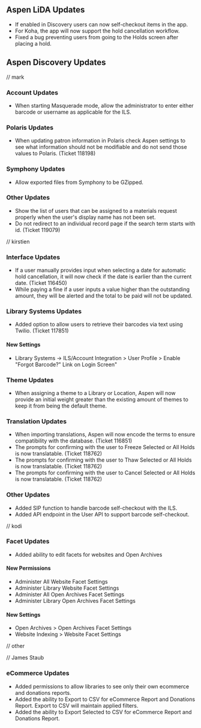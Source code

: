 ## Aspen LiDA Updates
- If enabled in Discovery users can now self-checkout items in the app.
- For Koha, the app will now support the hold cancellation workflow.
- Fixed a bug preventing users from going to the Holds screen after placing a hold.

## Aspen Discovery Updates

// mark
### Account Updates
- When starting Masquerade mode, allow the administrator to enter either barcode or username as applicable for the ILS. 

### Polaris Updates
- When updating patron information in Polaris check Aspen settings to see what information should not be modifiable and do not send those values to Polaris. (Ticket 118198)

### Symphony Updates
- Allow exported files from Symphony to be GZipped.

### Other Updates
- Show the list of users that can be assigned to a materials request properly when the user's display name has not been set.
- Do not redirect to an individual record page if the search term starts with id. (Ticket 119079)

// kirstien
### Interface Updates
- If a user manually provides input when selecting a date for automatic hold cancellation, it will now check if the date is earlier than the current date. (Ticket 116450)
- While paying a fine if a user inputs a value higher than the outstanding amount, they will be alerted and the total to be paid will not be updated.

### Library Systems Updates
- Added option to allow users to retrieve their barcodes via text using Twilio. (Ticket 117851)
<div markdown="1" class="settings">

#### New Settings
- Library Systems -> ILS/Account Integration > User Profile > Enable "Forgot Barcode?" Link on Login Screen"
</div>

### Theme Updates
- When assigning a theme to a Library or Location, Aspen will now provide an initial weight greater than the existing amount of themes to keep it from being the default theme.

### Translation Updates
- When importing translations, Aspen will now encode the terms to ensure compatibility with the database. (Ticket 116851)
- The prompts for confirming with the user to Freeze Selected or All Holds is now translatable. (Ticket 118762)
- The prompts for confirming with the user to Thaw Selected or All Holds is now translatable. (Ticket 118762)
- The prompts for confirming with the user to Cancel Selected or All Holds is now translatable. (Ticket 118762)

### Other Updates
- Added SIP function to handle barcode self-checkout with the ILS.
- Added API endpoint in the User API to support barcode self-checkout.

// kodi
### Facet Updates
- Added ability to edit facets for websites and Open Archives

<div markdown="1" class="settings">

#### New Permissions
- Administer All Website Facet Settings
- Administer Library Website Facet Settings
- Administer All Open Archives Facet Settings
- Administer Library Open Archives Facet Settings

#### New Settings
- Open Archives > Open Archives Facet Settings
- Website Indexing > Website Facet Settings
</div>

// other

// James Staub
### eCommerce Updates
- Added permissions to allow libraries to see only their own ecommerce and donations reports.
- Added the ability to Export to CSV for eCommerce Report and Donations Report. Export to CSV will maintain applied filters.
- Added the ability to Export Selected to CSV for eCommerce Report and Donations Report.